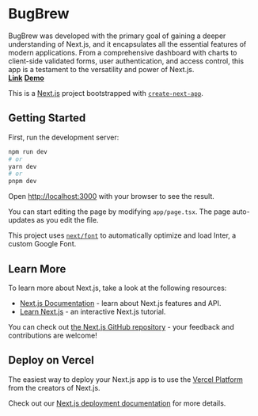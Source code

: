 # BugBrew
BugBrew was developed with the primary goal of gaining a deeper understanding of Next.js, and it encapsulates all the essential features of modern applications. 
From a comprehensive dashboard with charts to client-side validated forms, user authentication, and access control, this app is a testament to the versatility and power of Next.js.
<br>
<a href="https://bug-brew-issue-tracker.vercel.app"><strong>Link</strong></a>
<a href="https://www.linkedin.com/posts/adwaith-athman_excited-to-share-my-latest-project-bugbrew-activity-7155935466456813568-z5Hj?utm_source=share&utm_medium=member_desktop">
<strong>Demo</strong></a>

This is a [Next.js](https://nextjs.org/) project bootstrapped with [`create-next-app`](https://github.com/vercel/next.js/tree/canary/packages/create-next-app).

## Getting Started

First, run the development server:

```bash
npm run dev
# or
yarn dev
# or
pnpm dev
```

Open [http://localhost:3000](http://localhost:3000) with your browser to see the result.

You can start editing the page by modifying `app/page.tsx`. The page auto-updates as you edit the file.

This project uses [`next/font`](https://nextjs.org/docs/basic-features/font-optimization) to automatically optimize and load Inter, a custom Google Font.

## Learn More

To learn more about Next.js, take a look at the following resources:

- [Next.js Documentation](https://nextjs.org/docs) - learn about Next.js features and API.
- [Learn Next.js](https://nextjs.org/learn) - an interactive Next.js tutorial.

You can check out [the Next.js GitHub repository](https://github.com/vercel/next.js/) - your feedback and contributions are welcome!

## Deploy on Vercel

The easiest way to deploy your Next.js app is to use the [Vercel Platform](https://vercel.com/new?utm_medium=default-template&filter=next.js&utm_source=create-next-app&utm_campaign=create-next-app-readme) from the creators of Next.js.

Check out our [Next.js deployment documentation](https://nextjs.org/docs/deployment) for more details.

